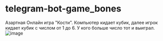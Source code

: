 # telegram-bot-game_bones
Азартная Онлайн игра "Кости". Компьютер кидает кубик, далее игрок кидает кубик с числом от 1 до 6. У кого больше число тот и выиграл.
![image](https://github.com/Zheny-mc/telegram-bot-game_bones/assets/68734109/f5dccad9-cbbc-43c9-88a9-40e77f8ae44c)
